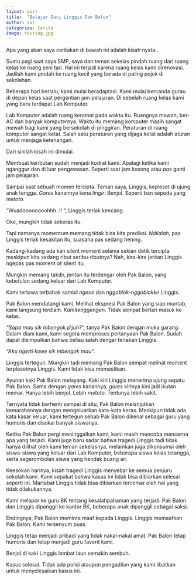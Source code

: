 ```yaml
---
layout: post
title:  "Belajar Dari Linggis Dan Balon"
author: sal
categories: Cerita
image: touring.jpg
---
```

<p class="intro"><span class="dropcap">A</span>pa yang akan saya ceritakan di bawah ini adalah kisah nyata..</p>

Suatu pagi saat saya SMP, saya dan teman sekelas pindah ruang dari ruang kelas ke ruang seni tari. Hal ini terjadi karena ruang kelas kami direnovasi. Jadilah kami pindah ke ruang kecil yang berada di paling pojok di sekolahan.

Beberapa hari berlalu, kami mulai beradaptasi. Kami mulai bercanda gurau di depan kelas saat pergantian jam pelajaran. Di sebelah ruang kelas kami yang baru terdapat Lab Komputer.

Lab Komputer adalah ruang keramat pada waktu itu. Ruangnya mewah, ber-AC dan banyak komputernya. Waktu itu memang komputer masih sangat mewah bagi kami yang bersekolah di pinggiran. Peraturan di ruang komputer sangat ketat. Salah satu peraturan yang dijaga ketat adalah aturan untuk menjaga ketenangan.

Dari sinilah kisah ini dimulai.

Membuat keributan sudah menjadi kodrat kami. Apalagi ketika kami nganggur dan di luar pengawasan. Seperti saat jam kosong atau *pas* ganti jam pelajaran.

Sampai saat sebuah momen tercipta.
Teman saya, Linggis, kepleset di ujung anak tangga. *Gares* kanannya kena *lingir*. Benjol. Seperti ban sepeda yang *metoto*.

“Wuadoooooooohhh..!! “, Linggis teriak kencang.

Oke, mungkin tidak sekeras itu.

Tapi namanya momentum memang tidak bisa kita prediksi. *Ndilalah*, pas Linggis teriak kesakitan itu, suasana pas sedang hening.

Kadang-kadang ada kan silent moment selama sekian detik tercipta meskipun kita sedang ribut seribu-ributnya? Nah, kira-kira jeritan Linggis ngepas pas moment of silent itu.

Mungkin memang takdir, jeritan itu terdengar oleh Pak Balon, yang kebetulan sedang keluar dari Lab Komputer.

Kami tertawa terbahak sambil *ngece* dan *nggoblok-nggoblokke* Linggis.

Pak Balon mendatangi kami. Melihat ekspresi Pak Balon yang siap muntab, kami langsung terdiam. *Kamitenggengen*. Tidak sempat berlari masuk ke kelas.

*“Sapa mau sik mbengok p\juh?”,* tanya Pak Balon dengan muka garang.
Dalam diam kami, kami segera memproses pertanyaan Pak Balon. Sudah dapat disimpulkan bahwa beliau salah dengar teriakan Linggis.

*“Aku ngerti kowe sik mbengok mau”.*

Linggis tertegun. Mungkin tadi memang Pak Balon sempat melihat moment terplesetnya Linggis. Kami tidak bisa memastikan.

Ayunan kaki Pak Balon melayang. Kaki kiri Linggis menerima ujung sepatu Pak Balon. Sama dengan *gares* kanannya, *gares* kirinya kini jadi ikutan memar. Hanya lebih benjol. Lebih *metoto*. Tentunya lebih sakit.

Ternyata tidak berhenti sampai di situ, Pak Balon melanjutkan kemarahannya dengan mengeluarkan kata-kata keras. Meskipun tidak ada kata kasar keluar, kami tertegun sebab Pak Balon dikenal sebagai guru yang humoris dan disukai banyak siswanya.

Ketika Pak Balon pergi meninggalkan kami, kami masih mencoba mencerna apa yang terjadi. Kami juga baru sadar bahwa tragedi Linggis tadi tidak hanya dilihat oleh kami teman sekelasnya, melainkan juga dikonsumsi oleh siswa-siswa yang keluar dari Lab Komputer, beberapa siswa kelas tetangga, serta segerombolan siswa yang hendak buang air.

Keesokan harinya, kisah tragedi Linggis menyebar ke semua penjuru sekolah kami.
Kami sepakat bahwa kasus ini tidak bisa dibiarkan selesai seperti ini. Martabat Linggis tidak bisa dibiarkan tercemar oleh hal yang tidak dilakukannya.

Kami melapor ke guru BK tentang kesalahpahaman yang terjadi. Pak Balon dan Linggis dipanggil ke kantor BK, beberapa anak dipanggil sebagai saksi.

Endingnya, Pak Balon meminta maaf kepada Linggis. Linggis memaafkan Pak Balon. Kami tersenyum puas.

Linggis tetap menjadi pribadi yang tidak nakal-nakal amat. Pak Balon tetap humoris dan tetap menjadi guru favorit kami.

Benjol di kaki Linggis lambat laun semakin sembuh.

Kasus selesai. Tidak ada polisi ataupun pengadilan yang kami libatkan untuk menyelesaikan kasus ini.
